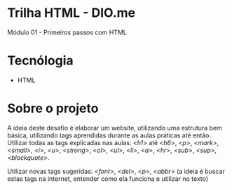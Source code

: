 # Trilha HTML - DIO.me
Módulo 01 - Primeiros passos com HTML
# Tecnólogia 
- HTML
# Sobre o projeto
A ideia deste desafio é elaborar um website, utilizando uma estrutura bem básica, utilizando tags aprendidas durante as aulas práticas até então.
Utilizar todas as tags explicadas nas aulas: <*h1*> até <*h6*>, <*p*>, <*mark*>, <*small*>, <*i*>, <*u*>, <*strong*>, <*ol*>, <*ul*>, <*li*>, <*a*>, <*hr*>, <*sub*>, <*sup*>, <*blockquote*>.

Utilizar novas tags sugeridas: <*font*>, <*del*>, <*p*>, <*abbr*> (a ideia é buscar estas tags na internet, entender como ela funciona e utilizar no texto)
